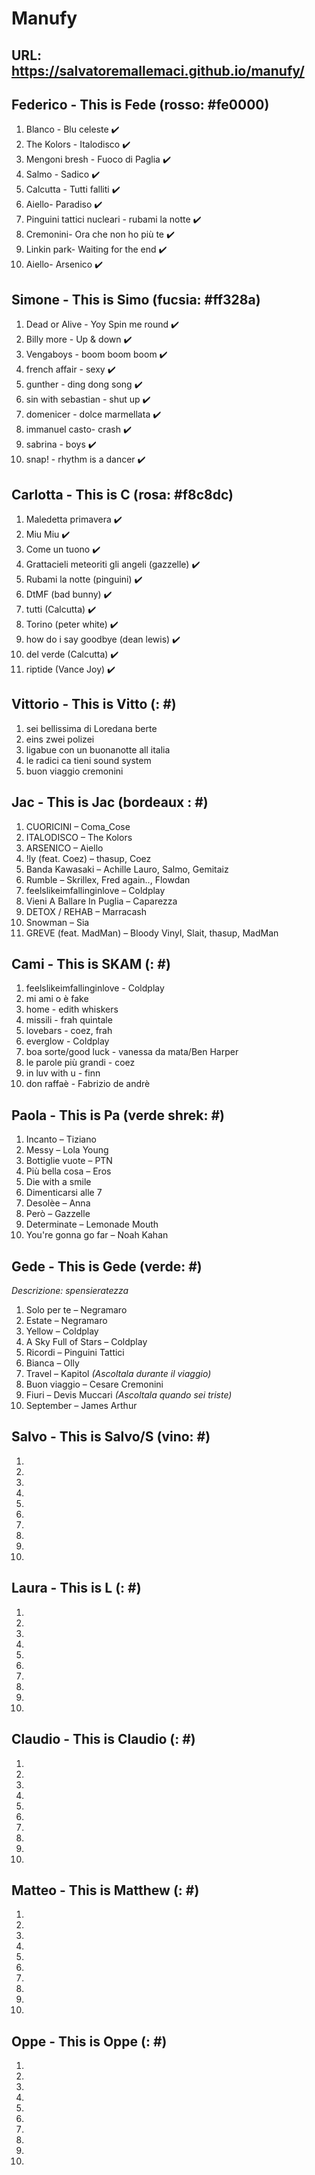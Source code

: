 # Manufy

## URL: https://salvatoremallemaci.github.io/manufy/

##  Federico - This is Fede (rosso: #fe0000)

1.  Blanco - Blu celeste ✔️
2.  The Kolors - Italodisco ✔️
3.  Mengoni bresh - Fuoco di Paglia ✔️
4.  Salmo - Sadico ✔️
5.  Calcutta - Tutti falliti ✔️
6.  Aiello- Paradiso ✔️
7.  Pinguini tattici nucleari - rubami la notte ✔️
8.  Cremonini- Ora che non ho più te ✔️
9.  Linkin park- Waiting for the end  ✔️
10. Aiello- Arsenico ✔️

##  Simone - This is Simo (fucsia: #ff328a)

1.  Dead or Alive - Yoy Spin me round ✔️
2.  Billy more - Up & down ✔️
3.  Vengaboys - boom boom boom ✔️
4.  french affair - sexy ✔️
5.  gunther - ding dong song ✔️
6.  sin with sebastian - shut up ✔️
7.  domenicer - dolce marmellata ✔️
8.  immanuel casto- crash ✔️
9.  sabrina - boys ✔️
10. snap! - rhythm is a dancer ✔️

##  Carlotta - This is C (rosa: #f8c8dc)

1.  Maledetta primavera ✔️
2.  Miu Miu ✔️
3.  Come un tuono ✔️
4.  Grattacieli meteoriti gli angeli (gazzelle) ✔️
5.  Rubami la notte (pinguini) ✔️
6.  DtMF (bad bunny) ✔️
7.  tutti (Calcutta) ✔️
8.  Torino (peter white) ✔️
9.  how do i say goodbye (dean lewis) ✔️
10. del verde (Calcutta) ✔️ 
11. riptide (Vance Joy) ✔️

##  Vittorio - This is Vitto (: #)

1. sei bellissima di Loredana berte
2. eins zwei polizei
3. ligabue con un buonanotte all italia
4. le radici ca tieni sound system
5. buon viaggio cremonini

## Jac - This is Jac (bordeaux : #)

1.  CUORICINI – Coma_Cose  
2.  ITALODISCO – The Kolors  
3.  ARSENICO – Aiello  
4.  !ly (feat. Coez) – thasup, Coez  
5.  Banda Kawasaki – Achille Lauro, Salmo, Gemitaiz  
6.  Rumble – Skrillex, Fred again.., Flowdan  
7.  feelslikeimfallinginlove – Coldplay  
8.  Vieni A Ballare In Puglia – Caparezza  
9.  DETOX / REHAB – Marracash  
10. Snowman – Sia  
11. GREVE (feat. MadMan) – Bloody Vinyl, Slait, thasup, MadMan

##  Cami - This is SKAM (: #)

1.  feelslikeimfallinginlove - Coldplay
2.  mi ami o è fake
3.  home - edith whiskers
4.  missili - frah quintale
5.  lovebars - coez, frah
6.  everglow - Coldplay
7.  boa sorte/good luck - vanessa da mata/Ben Harper
8.  le parole più grandi - coez
9.  in luv with u - finn
10. don raffaè - Fabrizio de andrè

##  Paola - This is Pa (verde shrek: #)

1.  Incanto – Tiziano  
2.  Messy – Lola Young  
3.  Bottiglie vuote – PTN  
4.  Più bella cosa – Eros  
5.  Die with a smile  
6.  Dimenticarsi alle 7  
7.  Desolèe – Anna  
8.  Però – Gazzelle  
9.  Determinate – Lemonade Mouth  
10. You're gonna go far – Noah Kahan

## Gede - This is Gede (verde: #)
*Descrizione: spensieratezza*

1.  Solo per te – Negramaro  
2.  Estate – Negramaro  
3.  Yellow – Coldplay  
4.  A Sky Full of Stars – Coldplay  
5.  Ricordi – Pinguini Tattici  
6.  Bianca – Olly  
7.  Travel – Kapitol *(Ascoltala durante il viaggio)*  
8.  Buon viaggio – Cesare Cremonini  
9.  Fiuri – Devis Muccari *(Ascoltala quando sei triste)*  
10. September – James Arthur

## Salvo - This is Salvo/S (vino: #)

1. 
2. 
3. 
4. 
5. 
6. 
7.  
8. 
9. 
10. 

## Laura - This is L (: #)

1. 
2. 
3. 
4. 
5. 
6. 
7.  
8. 
9. 
10. 

## Claudio - This is Claudio (: #)

1. 
2. 
3. 
4. 
5. 
6. 
7.  
8. 
9. 
10. 

## Matteo - This is Matthew (: #)

1. 
2. 
3. 
4. 
5. 
6. 
7.  
8. 
9. 
10. 

## Oppe - This is Oppe (: #)

1. 
2. 
3. 
4. 
5. 
6. 
7.  
8. 
9. 
10. 










